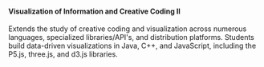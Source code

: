 #### Visualization of Information and Creative Coding II
Extends the study of creative coding and visualization across numerous languages, specialized libraries/API's, and distribution platforms. Students build data-driven visualizations in Java, C++, and JavaScript, including the P5.js, three.js, and d3.js libraries.
